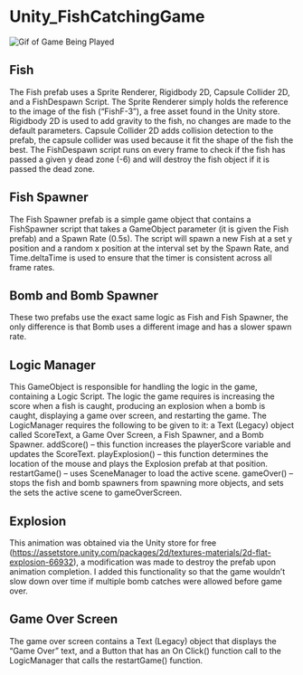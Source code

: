 # Unity_FishCatchingGame
![Gif of Game Being Played](https://github.com/NikBrennan/Unity_FishCatchingGame/blob/main/UnityFishCatching.gif)
## Fish
The Fish prefab uses a Sprite Renderer, Rigidbody 2D, Capsule Collider 2D, and a FishDespawn Script.
The Sprite Renderer simply holds the reference to the image of the fish (“FishF-3”), a free asset found in the Unity store.
Rigidbody 2D is used to add gravity to the fish, no changes are made to the default parameters.
Capsule Collider 2D adds collision detection to the prefab, the capsule collider was used because it fit the shape of the fish the best.
The FishDespawn script runs on every frame to check if the fish has passed a given y dead zone (-6) and will destroy the fish object if it is passed the dead zone.
## Fish Spawner
The Fish Spawner prefab is a simple game object that contains a FishSpawner script that takes a GameObject parameter (it is given the Fish prefab) and a Spawn Rate (0.5s). The script will spawn a new Fish at a set y position and a random x position at the interval set by the Spawn Rate, and Time.deltaTime is used to ensure that the timer is consistent across all frame rates.  
## Bomb and Bomb Spawner
These two prefabs use the exact same logic as Fish and Fish Spawner, the only difference is that Bomb uses a different image and has a slower spawn rate.
## Logic Manager
This GameObject is responsible for handling the logic in the game, containing a Logic Script. The logic the game requires is increasing the score when a fish is caught, producing an explosion when a bomb is caught, displaying a game over screen, and restarting the game.
The LogicManager requires the following to be given to it: a Text (Legacy) object called ScoreText, a Game Over Screen, a Fish Spawner, and a Bomb Spawner.
addScore() – this function increases the playerScore variable and updates the ScoreText. 
playExplosion() – this function determines the location of the mouse and plays the Explosion prefab at that position.
restartGame() – uses SceneManager to load the active scene.
gameOver() – stops the fish and bomb spawners from spawning more objects, and sets the sets the active scene to gameOverScreen.
## Explosion
This animation was obtained via the Unity store for free (https://assetstore.unity.com/packages/2d/textures-materials/2d-flat-explosion-66932), a modification was made to destroy the prefab upon animation completion. I added this functionality so that the game wouldn’t slow down over time if multiple bomb catches were allowed before game over.
## Game Over Screen
The game over screen contains a Text (Legacy) object that displays the “Game Over” text, and a Button that has an On Click() function call to the LogicManager that calls the restartGame() function.
